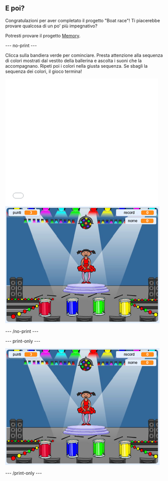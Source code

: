 ## E poi?

Congratulazioni per aver completato il progetto "Boat race"! Ti piacerebbe provare qualcosa di un po' più impegnativo?

Potresti provare il progetto [Memory](https://projects.raspberrypi.org/en/projects/memory?utm_source=pathway&utm_medium=whatnext&utm_campaign=projects).

\--- no-print \---

Clicca sulla bandiera verde per cominciare. Presta attenzione alla sequenza di colori mostrati dal vestito della ballerina e ascolta i suoni che la accompagnano. Ripeti poi i colori nella giusta sequenza. Se sbagli la sequenza dei colori, il gioco termina!

<div class="scratch-preview">
  <iframe allowtransparency="true" width="485" height="402" src="//scratch.mit.edu/projects/embed/284452634/?autostart=false" frameborder="0" allowfullscreen scrolling="no" mark="crwd-mark"></iframe> <img src="images/memory-screenshot.png" />
</div>

\--- /no-print \---

\--- print-only \---

![screenshot del gioco finito](images/memory-screenshot.png)

\--- /print-only \---
